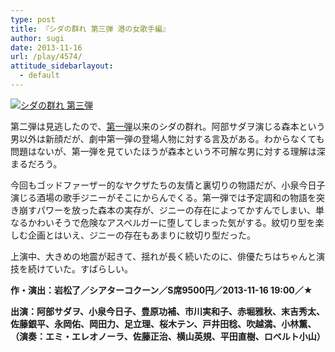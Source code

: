 ```yaml
---
type: post
title: 『シダの群れ 第三弾 港の女歌手編』
author: sugi
date: 2013-11-16
url: /play/4574/
attitude_sidebarlayout:
  - default
---
```

<a href="http://i1.wp.com/asharpminor.com/wp-content/uploads/2013/11/stage38000_1.png" onclick="_gaq.push(['_trackEvent', 'outbound-article', 'http://asharpminor.com/wp-content/uploads/2013/11/stage38000_1.png', '']);" ><img src="http://i1.wp.com/asharpminor.com/wp-content/uploads/2013/11/stage38000_1.png?resize=216%2C300" alt="シダの群れ 第三弾" class="alignleft size-medium wp-image-4575" data-recalc-dims="1" /></a>

第二弾は見逃したので、<a href="http://asharpminor.com/play/2265/" onclick="_gaq.push(['_trackEvent', 'outbound-article', 'http://asharpminor.com/play/2265/', '第一弾']);" title="『シダの群れ』">第一弾</a>以来のシダの群れ。阿部サダヲ演じる森本という男以外は新顔だが、劇中第一弾の登場人物に対する言及がある。わからなくても問題はないが、第一弾を見ていたほうが森本という不可解な男に対する理解は深まるだろう。

今回もゴッドファーザー的なヤクザたちの友情と裏切りの物語だが、小泉今日子演じる酒場の歌手ジニーがそこにからんでくる。第一弾では予定調和の物語を突き崩すパワーを放った森本の実存が、ジニーの存在によってかすんでしまい、単なるかわいそうで危険なアスペルガーに堕してしまった気がする。紋切り型を楽しむ企画とはいえ、ジニーの存在もあまりに紋切り型だった。

上演中、大きめの地震が起きて、揺れが長く続いたのに、俳優たちはちゃんと演技を続けていた。すばらしい。

**作・演出：岩松了／シアターコクーン／S席9500円／2013-11-16 19:00／★**

**出演：阿部サダヲ、小泉今日子、豊原功補、市川実和子、赤堀雅秋、末吉秀太、佐藤銀平、永岡佑、岡田力、足立理、桜木テン、戸井田稔、吹越満、小林薫、（演奏：エミ・エレオノーラ、佐藤正治、横山英規、平田直樹、ロベルト小山）**
